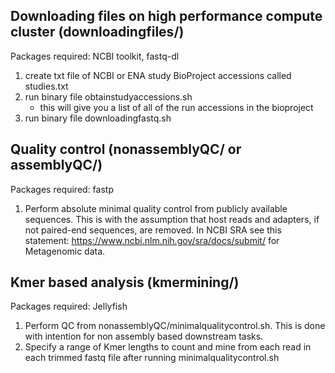 ## Downloading files on high performance compute cluster (downloadingfiles/)
Packages required: NCBI toolkit, fastq-dl
1. create txt file of NCBI or ENA study BioProject accessions called studies.txt
2. run binary file obtainstudyaccessions.sh
   - this will give you a list of all of the run accessions in the bioproject
3. run binary file downloadingfastq.sh

## Quality control (nonassemblyQC/ or assemblyQC/)
Packages required: fastp
1. Perform absolute minimal quality control from publicly available sequences. This is with the assumption that host reads and adapters, if not paired-end sequences, are removed. In NCBI SRA see this statement: https://www.ncbi.nlm.nih.gov/sra/docs/submit/ for Metagenomic data. 

## Kmer based analysis (kmermining/)
Packages required: Jellyfish
1. Perform QC from nonassemblyQC/minimalqualitycontrol.sh. This is done with intention for non assembly based downstream tasks.
2. Specify a range of Kmer lengths to count and mine from each read in each trimmed fastq file after running minimalqualitycontrol.sh 
